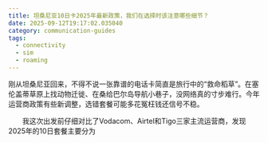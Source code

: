 ```yaml
---
title: 坦桑尼亚10日卡2025年最新政策，我们在选择时该注意哪些细节？
date: 2025-09-12T19:17:02.035040
category: communication-guides
tags:
  - connectivity
  - sim
  - roaming
---
```


刚从坦桑尼亚回来，不得不说一张靠谱的电话卡简直是旅行中的“救命稻草”。在塞伦盖蒂草原上找动物迁徙、在桑给巴尔岛导航小巷子，没网络真的寸步难行。今年运营商政策有些新调整，选错套餐可能多花冤枉钱还信号不稳。

　　我这次出发前仔细对比了Vodacom、Airtel和Tigo三家主流运营商，发现2025年的10日套餐主要分为